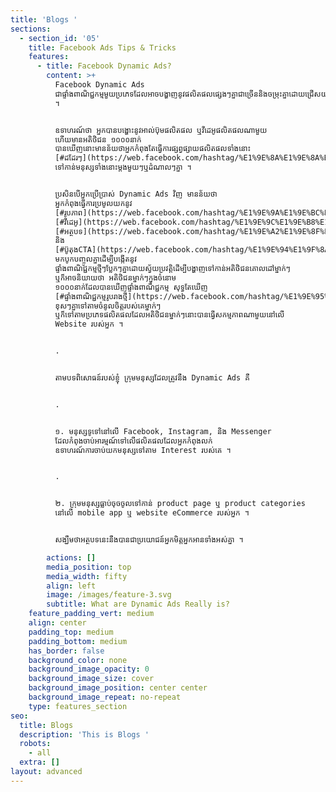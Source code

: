 ```yaml
---
title: 'Blogs '
sections:
  - section_id: '05'
    title: Facebook Ads Tips & Tricks
    features:
      - title: Facebook Dynamic Ads?
        content: >+
          Facebook Dynamic Ads
          ជាផ្ទាំងពាណិជ្ជកម្មមួយប្រភេទដែលអាចបង្ហាញនូវផលិតផលផ្សេងៗគ្នាជាច្រើននិងចម្រុះគ្នាដោយជ្រើសយកតែផលិតផលណាដែលចំតម្រូវការរបស់អតិថិជនគោលដៅម្នាក់ៗ
          ។


          ឧទាហរណ៍ថា អ្នកបានបង្ហោះនូវអាល់ប៊ុមផលិតផល ឬវីដេអូផលិតផលណាមួយ
          ហើយមានអតិថិជន ១០០០នាក់
          បានឃើញនោះមានន័យថាអ្នកកំពុងតែធ្វើការផ្សព្វផ្សាយផលិតផលទាំងនោះ
          [#ដដែរៗ](https://web.facebook.com/hashtag/%E1%9E%8A%E1%9E%8A%E1%9F%82%E1%9E%9A%E1%9F%97?\__eep\_\_=6&\__cft\_\_%5B0%5D=AZUwn-jkAz3NY4s7sgLtQUSeKSOsrusEkJgQlS3bvC3enX_yabUqhUSKAFYr0WdkAW6ocatPqmhZkLYHSmQaVIiVYgW2vGkvNbap6W8SNfC06-1eIAgMSKchLcwAgAjOlOmCmaCvdQ9PlBv6XMeMXU8p&\__tn\_\_=\*NK-R)
          ទៅកាន់មនុស្សទាំងនោះម្ដងមួយៗឬដំណាលៗគ្នា ។


          ប្រសិនបើអ្នកប្រើប្រាស់ Dynamic Ads វិញ មានន័យថា
          អ្នកកំពុងធ្វើការប្រមូលយកនូវ
          [#រូបភាព](https://web.facebook.com/hashtag/%E1%9E%9A%E1%9E%BC%E1%9E%94%E1%9E%97%E1%9E%B6%E1%9E%96?\__eep\_\_=6&\__cft\_\_%5B0%5D=AZUwn-jkAz3NY4s7sgLtQUSeKSOsrusEkJgQlS3bvC3enX_yabUqhUSKAFYr0WdkAW6ocatPqmhZkLYHSmQaVIiVYgW2vGkvNbap6W8SNfC06-1eIAgMSKchLcwAgAjOlOmCmaCvdQ9PlBv6XMeMXU8p&\__tn\_\_=\*NK-R)
          [#វីដេអូ](https://web.facebook.com/hashtag/%E1%9E%9C%E1%9E%B8%E1%9E%8A%E1%9F%81%E1%9E%A2%E1%9E%BC?\__eep\_\_=6&\__cft\_\_%5B0%5D=AZUwn-jkAz3NY4s7sgLtQUSeKSOsrusEkJgQlS3bvC3enX_yabUqhUSKAFYr0WdkAW6ocatPqmhZkLYHSmQaVIiVYgW2vGkvNbap6W8SNfC06-1eIAgMSKchLcwAgAjOlOmCmaCvdQ9PlBv6XMeMXU8p&\__tn\_\_=\*NK-R)
          [#អត្ថបទ](https://web.facebook.com/hashtag/%E1%9E%A2%E1%9E%8F%E1%9F%92%E1%9E%90%E1%9E%94%E1%9E%91?\__eep\_\_=6&\__cft\_\_%5B0%5D=AZUwn-jkAz3NY4s7sgLtQUSeKSOsrusEkJgQlS3bvC3enX_yabUqhUSKAFYr0WdkAW6ocatPqmhZkLYHSmQaVIiVYgW2vGkvNbap6W8SNfC06-1eIAgMSKchLcwAgAjOlOmCmaCvdQ9PlBv6XMeMXU8p&\__tn\_\_=\*NK-R)
          និង
          [#ប៊ូតុងCTA](https://web.facebook.com/hashtag/%E1%9E%94%E1%9F%8A%E1%9E%BC%E1%9E%8F%E1%9E%BB%E1%9E%84cta?\__eep\_\_=6&\__cft\_\_%5B0%5D=AZUwn-jkAz3NY4s7sgLtQUSeKSOsrusEkJgQlS3bvC3enX_yabUqhUSKAFYr0WdkAW6ocatPqmhZkLYHSmQaVIiVYgW2vGkvNbap6W8SNfC06-1eIAgMSKchLcwAgAjOlOmCmaCvdQ9PlBv6XMeMXU8p&\__tn\_\_=\*NK-R)
          មកបូកបញ្ចូលគ្នាដើម្បីបង្កើតនូវ
          ផ្ទាំងពាណិជ្ជកម្មថ្មីៗប្លែកៗគ្នាដោយស្វ័យប្រវត្តិដើម្បីបង្ហាញទៅកាន់អតិថិជនគោលដៅម្នាក់ៗ
          ឬក៏អាចនិយាយថា អតិថិជនម្នាក់ៗក្នុងចំនោម
          ១០០០នាក់ដែលបានឃើញផ្ទាំងពាណិជ្ជកម្ម សុទ្ធតែឃើញ
          [#ផ្ទាំងពាណិជ្ជកម្មរូបរាងថ្មី](https://web.facebook.com/hashtag/%E1%9E%95%E1%9F%92%E1%9E%91%E1%9E%B6%E1%9F%86%E1%9E%84%E1%9E%96%E1%9E%B6%E1%9E%8E%E1%9E%B7%E1%9E%87%E1%9F%92%E1%9E%87%E1%9E%80%E1%9E%98%E1%9F%92%E1%9E%98%E1%9E%9A%E1%9E%BC%E1%9E%94%E1%9E%9A%E1%9E%B6%E1%9E%84%E1%9E%90%E1%9F%92%E1%9E%98%E1%9E%B8?\__eep\_\_=6&\__cft\_\_%5B0%5D=AZUwn-jkAz3NY4s7sgLtQUSeKSOsrusEkJgQlS3bvC3enX_yabUqhUSKAFYr0WdkAW6ocatPqmhZkLYHSmQaVIiVYgW2vGkvNbap6W8SNfC06-1eIAgMSKchLcwAgAjOlOmCmaCvdQ9PlBv6XMeMXU8p&\__tn\_\_=\*NK-R)
          ខុសៗគ្នាទៅតាមចំនូលចិត្តរបស់គេម្នាក់ៗ
          ឬក៏ទៅតាមប្រភេទផលិតផលដែលអតិថិជនម្នាក់ៗនោះបានធ្វើសកម្មភាពណាមួយនៅលើ
          Website របស់អ្នក ។


          .


          តាមបទពិសោធន៍របស់ខ្ញុំ ក្រុមមនុស្សដែលត្រូវនឹង Dynamic Ads គឺ


          .


          ១. មនុស្សទូទៅនៅលើ Facebook, Instagram, និង Messenger
          ដែលកំពុងចាប់អារម្មណ៍ទៅលើផលិតផលដែលអ្នកកំពុងលក់
          ឧទាហរណ៍ការចាប់យកមនុស្សទៅតាម Interest របស់គេ ។


          .


          ២. ក្រុមមនុស្សធ្លាប់ចុចចូលទៅកាន់ product page ឬ product categories
          នៅលើ mobile app ឬ website eCommerce របស់អ្នក ។


          សង្ឃឹមថាអត្ថបទនេះនឹងបានជាប្រយោជន៍អ្នកមិត្តអ្នកអានទាំងអស់គ្នា ។

        actions: []
        media_position: top
        media_width: fifty
        align: left
        image: /images/feature-3.svg
        subtitle: What are Dynamic Ads Really is?
    feature_padding_vert: medium
    align: center
    padding_top: medium
    padding_bottom: medium
    has_border: false
    background_color: none
    background_image_opacity: 0
    background_image_size: cover
    background_image_position: center center
    background_image_repeat: no-repeat
    type: features_section
seo:
  title: Blogs
  description: 'This is Blogs '
  robots:
    - all
  extra: []
layout: advanced
---
```

